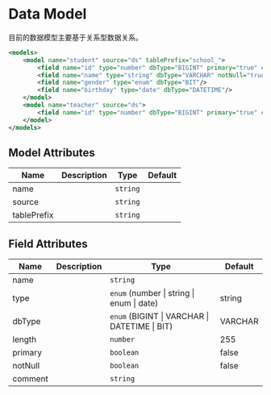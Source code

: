 # Data Model

目前的数据模型主要基于关系型数据关系。

```xml
<models>
    <model name="student" source="ds" tablePrefix="school_">
        <field name="id" type="number" dbType="BIGINT" primary="true" comment="Student ID"/>
        <field name="name" type="string" dbType="VARCHAR" notNull="true"/>
        <field name="gender" type="enum" dbType="BIT"/>
        <field name="birthday" type="date" dbType="DATETIME"/>
    </model>
    <model name="teacher" source="ds">
        <field name="id" type="number" dbType="BIGINT" primary="true" comment="Teacher ID"/>
    </model>
</models>
```



## Model Attributes

| Name | Description | Type | Default |
| ---- | ----------- | ---- | ---- |
| name |             | `string` |      |
| source |             | `string` |      |
| tablePrefix |             | `string` |      |

## Field Attributes

| Name    | Description | Type                                          | Default |
| ------- | ----------- | --------------------------------------------- | ------- |
| name    |             | `string`                                      |         |
| type    |             | `enum` (number \| string \| enum \| date)     | string  |
| dbType  |             | `enum` (BIGINT \| VARCHAR \| DATETIME \| BIT) | VARCHAR |
| length  |             | `number`                                      | 255     |
| primary |             | `boolean`                                     | false   |
| notNull |             | `boolean`                                     | false   |
| comment |             | `string`                                      |         |
